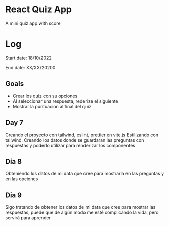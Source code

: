 # React Quiz App
A mini quiz app with score

# Log
Start date: 18/10/2022

End date: XX/XX/20200

## Goals
<ul>
  <li>Crear los quiz con su opciones</li>
  <li>Al seleccionar una respuesta, rederize el siguiente</li>
  <li>Mostrar la puntuacion al final del quiz</li>
</ul>

## Day 7
Creando el proyecto con tailwind, eslint, prettier en vite.js
Estilizando con tailwind.
Creando los datos donde se guardaran las preguntas con respuestas y poderlo utilizar para renderizar los componentes

## Día 8
Obteniendo los datos de mi data que cree para mostrarla en las preguntas y en las opciones

## Dia 9
Sigo tratando de obtener los datos de mi data que cree para mostrar las respuestas, puede que de algún modo me esté complicando la vida, pero servirá para aprender